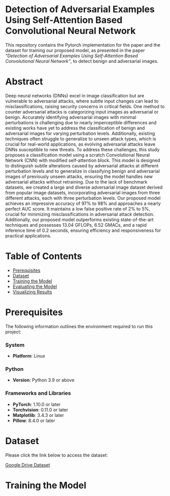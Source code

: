 # Detection of Adversarial Examples Using Self-Attention Based Convolutional Neural Network
This repository contains the Pytorch implementation for the paper and the dataset for training our proposed model, as presented in the paper *"Detection of Adversarial Examples Using Self-Attention Based Convolutional Neural Network"*, to detect benign and adversarial images.

# Abstract
Deep neural networks (DNNs) excel in image classification but are vulnerable to adversarial attacks, where subtle input changes can lead to misclassifications, raising security concerns in critical fields. One method to counter adversarial attacks is categorizing input images as adversarial or benign. Accurately identifying adversarial images with minimal perturbations is challenging due to nearly imperceptible differences and existing works have yet to address the classification of benign and adversarial images for varying perturbation levels. Additionally, existing techniques often struggle to generalize to unseen attack types, which is crucial for real-world applications, as evolving adversarial attacks leave DNNs susceptible to new threats.
To address these challenges, this study proposes a classification model using a scratch Convolutional Neural Network (CNN) with modified self-attention block. This model is designed to distinguish subtle alterations caused by adversarial attacks at different perturbation levels and to generalize in classifying benign and adversarial images of previously unseen attacks, ensuring the model handles new adversarial attacks without retraining. Due to the lack of benchmark datasets, we created a large and diverse adversarial image dataset derived from popular image datasets, incorporating adversarial images from three different attacks, each with three perturbation levels. Our proposed model achieves an impressive accuracy of 97\% to 98\% and approaches a nearly perfect AUC score. It maintains a low false positive rate of 2\% to 5\%, crucial for minimizing misclassifications in adversarial attack detection. Additionally, our proposed model outperforms existing state-of-the-art techniques and possesses 13.04 GFLOPs, 6.52 GMACs, and a rapid inference time of 0.2 seconds, ensuring efficiency and responsiveness for practical applications.

# Table of Contents
- [Prerequisites](#prerequisites)
- [Dataset](#dataset)
- [Training the Model](#training-the-model)
- [Evaluating the Model](#evaluating-the-model)
- [Visualizing Results](#visualizing-results)


# Prerequisites
The following information outlines the environment required to run this project:

### System
- **Platform**: Linux

### Python
- **Version**: Python 3.9 or above

### Frameworks and Libraries
- **PyTorch**: 1.10.0 or later
- **Torchvision**: 0.11.0 or later
- **Matplotlib**: 3.4.3 or later
- **Pillow**: 8.4.0 or later

# Dataset
Please click the link below to access the dataset:

[Google Drive Dataset](https://drive.google.com/drive/folders/1wf1fZ0X9ti1ztGCpQs2JrmgKTrJ0fZWL?usp=sharing)

# Training the Model



